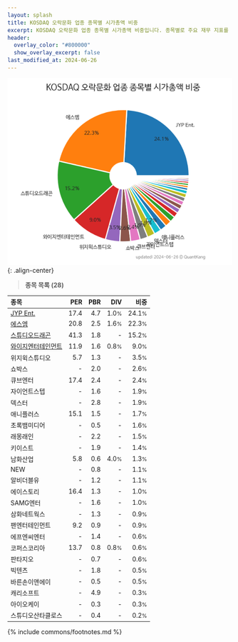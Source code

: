 ```yaml
---
layout: splash
title: KOSDAQ 오락문화 업종 종목별 시가총액 비중
excerpt: KOSDAQ 오락문화 업종 종목별 시가총액 비중입니다. 종목별로 주요 재무 지표를 함께 표시합니다.
header:
  overlay_color: "#800000"
  show_overlay_excerpt: false
last_modified_at: 2024-06-26
---
```



![KOSDAQ 오락문화 업종 종목별 시가총액 비중](/stats/sector/images/kosdaq_업종_오락문화_종목.png){: .align-center}


> **종목 목록 (28)**<a id="list"></a>

| **종목** | **PER** | **PBR** | **DIV** | **비중** |
| :------- | ------: | ------: | ------: | -------: |
| [JYP Ent.](/035900/) | 17.4 | 4.7 | 1.0<small>%</small> | 24.1<small>%</small> |
| [에스엠](/041510/) | 20.8 | 2.5 | 1.6<small>%</small> | 22.3<small>%</small> |
| [스튜디오드래곤](/253450/) | 41.3 | 1.8 | - | 15.2<small>%</small> |
| [와이지엔터테인먼트](/122870/) | 11.9 | 1.6 | 0.8<small>%</small> | 9.0<small>%</small> |
| 위지윅스튜디오 | 5.7 | 1.3 | - | 3.5<small>%</small> |
| 쇼박스 | - | 2.0 | - | 2.6<small>%</small> |
| 큐브엔터 | 17.4 | 2.4 | - | 2.4<small>%</small> |
| 자이언트스텝 | - | 1.6 | - | 1.9<small>%</small> |
| 덱스터 | - | 2.8 | - | 1.9<small>%</small> |
| 애니플러스 | 15.1 | 1.5 | - | 1.7<small>%</small> |
| 초록뱀미디어 | - | 0.5 | - | 1.6<small>%</small> |
| 래몽래인 | - | 2.2 | - | 1.5<small>%</small> |
| 키이스트 | - | 1.9 | - | 1.4<small>%</small> |
| 남화산업 | 5.8 | 0.6 | 4.0<small>%</small> | 1.3<small>%</small> |
| NEW | - | 0.8 | - | 1.1<small>%</small> |
| 알비더블유 | - | 1.2 | - | 1.1<small>%</small> |
| 에이스토리 | 16.4 | 1.3 | - | 1.0<small>%</small> |
| SAMG엔터 | - | 1.6 | - | 1.0<small>%</small> |
| 삼화네트웍스 | - | 1.3 | - | 0.9<small>%</small> |
| 팬엔터테인먼트 | 9.2 | 0.9 | - | 0.9<small>%</small> |
| 에프엔씨엔터 | - | 1.4 | - | 0.6<small>%</small> |
| 코퍼스코리아 | 13.7 | 0.8 | 0.8<small>%</small> | 0.6<small>%</small> |
| 판타지오 | - | 0.7 | - | 0.6<small>%</small> |
| 빅텐츠 | - | 1.8 | - | 0.5<small>%</small> |
| 바른손이앤에이 | - | 0.5 | - | 0.5<small>%</small> |
| 캐리소프트 | - | 4.9 | - | 0.3<small>%</small> |
| 아이오케이 | - | 0.3 | - | 0.3<small>%</small> |
| 스튜디오산타클로스 | - | 0.4 | - | 0.2<small>%</small> |

{% include commons/footnotes.md %}